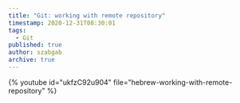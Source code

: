 ```yaml
---
title: "Git: working with remote repository"
timestamp: 2020-12-31T08:30:01
tags:
  - Git
published: true
author: szabgab
archive: true
---
```




{% youtube id="ukfzC92u904" file="hebrew-working-with-remote-repository" %}

